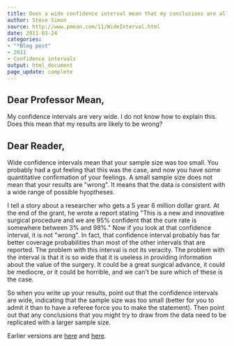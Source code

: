 ```yaml
---
title: Does a wide confidence interval mean that my conclusions are all wrong?
author: Steve Simon
source: http://www.pmean.com/11/WideInterval.html
date: 2011-03-24
categories:
- "*Blog post"
- 2011
- Confidence intervals
output: html_document
page_update: complete
---
```


## Dear Professor Mean,

My confidence intervals are very wide. I do not know how to explain this. Does this mean that my results are likely to be wrong?

<!---More--->

## Dear Reader,

Wide confidence intervals mean that your sample size was too small. You probably had a gut feeling that this was the case, and now you have some quantitative confirmation of your feelings. A small sample size does not mean that your results are "wrong". It means that the data is consistent with a wide range of possible hyoptheses.

I tell a story about a researcher who gets a 5 year 6 million dollar grant. At the end of the grant, he wrote a report stating "This is a new and innovative surgical procedure and we are 95% confident that the cure rate is somewhere between 3% and 98%." Now if you look at that confidence interval, it is not "wrong". In fact, that confidence interval probably has far better coverage probabilities than most of the other intervals that are reported. The problem with this interval is not its veracity. The problem with the interval is that it is so wide that it is useless in providing information about the value of the surgery. It could be a great surgical advance, it could be mediocre, or it could be horrible, and we can't be sure which of these is the case.

So when you write up your results, point out that the confidence intervals are wide, indicating that the sample size was too small (better for you to admit it than to have a referee force you to make the statement). Then point out that any conclusions that you might try to draw from the data need to be replicated with a larger sample size.

Earlier versions are [here][sim1] and [here][sim2].

[sim1]: http://www.pmean.com/11/WideInterval.html
[sim2]: http://new.pmean.com/wide-interval-interpretation/

